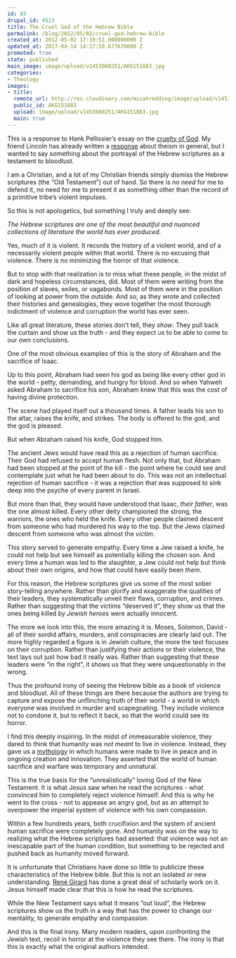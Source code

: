 ```yaml
---
id: 83
drupal_id: 4513
title: The Cruel God of the Hebrew Bible
permalink: /blog/2012/05/02/cruel-god-hebrew-bible
created_at: 2012-05-02 17:19:51.000000000 Z
updated_at: 2017-04-14 14:27:58.677676000 Z
promoted: true
state: published
main_image: image/upload/v1453060251/AKG151883.jpg
categories:
- Theology
images:
- title: 
  remote_url: http://res.cloudinary.com/micahredding/image/upload/v1453060251/AKG151883.jpg
  public_id: AKG151883
  upload: image/upload/v1453060251/AKG151883.jpg
  main: true
---
```

This is a response to Hank Pellissier’s essay on the [cruelty of God](http://ieet.org/index.php/IEET/more/pellissier20120501). My friend Lincoln has already written a [response](http://lincoln.metacannon.net/2012/05/becoming-god-can-be-cruel-and.html) about theism in general, but I wanted to say something about the portrayal of the Hebrew scriptures as a testament to bloodlust.

I am a Christian, and a lot of my Christian friends simply dismiss the Hebrew scriptures (the “Old Testament”) out of hand. So there is no *need* for me to defend it, no need for me to present it as something other than the record of a primitive tribe’s violent impulses. 

So this is not apologetics, but something I truly and deeply see:

*The Hebrew scriptures are one of the most beautiful and nuanced collections of literature the world has ever produced.*

Yes, much of it is violent. It records the history of a violent world, and of a necessarily violent people within that world. There is no excusing that violence. There is no minimizing the horror of that violence.

But to stop with that realization is to miss what these people, in the midst of dark and hopeless circumstances, did. Most of them were writing from the position of slaves, exiles, or vagabonds. Most of them were in the position of looking at power from the outside. And so, as they wrote and collected their histories and genealogies, they wove together the most thorough indictment of violence and corruption the world has ever seen.

Like all great literature, these stories don’t tell, they *show*. They pull back the curtain and show us the truth - and they expect us to be able to come to our own conclusions.

One of the most obvious examples of this is the story of Abraham and the sacrifice of Isaac.

Up to this point, Abraham had seen his god as being like every other god in the world - petty, demanding, and hungry for blood. And so when Yahweh asked Abraham to sacrifice his son, Abraham knew that this was the cost of having divine protection.

The scene had played itself out a thousand times. A father leads his son to the altar, raises the knife, and strikes. The body is offered to the god, and the god is pleased.

But when Abraham raised his knife, God stopped him.

The ancient Jews would have read this as a rejection of human sacrifice. Their God had refused to accept human flesh. Not only that, but Abraham had been stopped at the point of the kill - the point where he could see and contemplate just what he had been about to do. This was not an intellectual rejection of human sacrifice - it was a rejection that was supposed to sink deep into the psyche of every parent in Israel.

But more than that, they would have understood that Isaac, *their father*, was the one almost killed. Every other deity championed the strong, the warriors, the ones who held the knife. Every other people claimed descent from someone who had murdered his way to the top. But the Jews claimed descent from someone who was almost the *victim*.

This story served to generate empathy. Every time a Jew raised a knife, he could not help but see himself as potentially killing the chosen son. And every time a human was led to the slaughter, a Jew could not help but think about their own origins, and how that could have easily been *them*. 

For this reason, the Hebrew scriptures give us some of the most sober story-telling anywhere. Rather than glorify and exaggerate the qualities of their leaders, they systematically unveil their flaws, corruption, and crimes. Rather than suggesting that the victims “deserved it”, they show us that the ones being killed *by Jewish heroes* were actually innocent.

The more we look into this, the more amazing it is. Moses, Solomon, David - all of their sordid affairs, murders, and conspiracies are clearly laid out. The more highly regarded a figure is in Jewish culture, the more the text focuses on their corruption. Rather than justifying their actions or their violence, the text lays out just how bad it really was. Rather than suggesting that these leaders were “in the right”, it shows us that they were unquestionably in the wrong.

Thus the profound irony of seeing the Hebrew bible as a book of violence and bloodlust. All of these things are there because the authors are trying to capture and expose the unflinching truth of their world - a world in which everyone was involved in murder and scapegoating. They include violence not to condone it, but to reflect it back, so that the world could see its horror.

I find this deeply inspiring. In the midst of immeasurable violence, they dared to think that humanity was *not meant* to live in violence. Instead, they gave us a [mythology](http://micahredding.com/blog/2012/04/28/image-god) in which humans were made to live in peace and in ongoing creation and innovation. They asserted that the world of human sacrifice and warfare was temporary and unnatural.

This is the true basis for the “unrealistically” loving God of the New Testament. It is what Jesus saw when he read the scriptures - what convinced him to completely reject violence himself. And this is why he went to the cross - not to appease an angry god, but as an attempt to overpower the imperial system of violence with his own compassion. 

Within a few hundreds years, both crucifixion and the system of ancient human sacrifice were completely gone. And humanity was on the way to realizing what the Hebrew scriptures had asserted: that violence was not an inescapable part of the human condition, but something to be rejected and pushed back as humanity moved forward.

It is unfortunate that Christians have done so little to publicize these characteristics of the Hebrew bible. But this is not an isolated or new understanding. [René Girard](http://en.wikipedia.org/wiki/Ren%C3%A9_Girard) has done a great deal of scholarly work on it. Jesus himself made clear that this is how he read the scriptures.

While the New Testament says what it means “out loud”, the Hebrew scriptures show us the truth in a way that has the power to change our mentality, to generate empathy and compassion.

And this is the final irony. Many modern readers, upon confronting the Jewish text, recoil in horror at the violence they see there. The irony is that this is exactly what the original authors intended.
